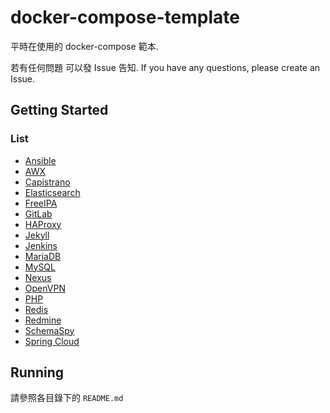 # docker-compose-template

平時在使用的 docker-compose 範本.

若有任何問題 可以發 Issue 告知. If you have any questions, please create an Issue.

## Getting Started

### List

* [Ansible]
* [AWX]
* [Capistrano]
* [Elasticsearch]
* [FreeIPA]
* [GitLab]
* [HAProxy]
* [Jekyll]
* [Jenkins]
* [MariaDB]
* [MySQL]
* [Nexus]
* [OpenVPN]
* [PHP]
* [Redis]
* [Redmine]
* [SchemaSpy]
* [Spring Cloud]

## Running

請參照各目錄下的 `README.md`

[Ansible]: ./ansible/README.md
[AWX]: ./awx/README.md
[Capistrano]: ./capistrano/README.md
[Elasticsearch]: ./elasticsearch/README.md
[FreeIPA]: ./freeipa/README.md
[GitLab]: ./gitlab/README.md
[HAProxy]: ./haproxy/README.md
[Jekyll]: ./jekyll/README.md
[Jenkins]: ./jenkins/README.md
[MariaDB]: ./mariadb/README.md
[MySQL]: ./mysql/README.md
[Nexus]: ./nexus/README.md
[OpenVPN]: ./openvpn/README.md
[PHP]: ./php/README.md
[Redis]: ./redis/README.md
[Redmine]: ./redmine/README.md
[SchemaSpy]: ./schemaspy/README.md
[Spring Cloud]: ./springCloud/README.md

[Ansible office]: https://www.ansible.com/
[AWX office]: https://github.com/ansible/awx
[Capistrano]: https://capistranorb.com/
[Elasticsearch office]: https://www.elastic.co/elasticsearch/
[FreeIPA office]: https://www.freeipa.org/
[GitLab office]: https://about.gitlab.com/
[HAProxy office]: http://www.haproxy.org/
[Jekyll office]: https://jekyllrb.com/
[Jenkins office]: https://www.jenkins.io/
[MariaDB office]: https://mariadb.org/
[MySQL office]: https://www.mysql.com/
[Nexus office]: https://www.sonatype.com/products/repository-pro
[OpenVPN office]: https://openvpn.net/
[PHP office]: https://www.php.net/
[Redis office]: https://redis.io/
[Redmine office]: https://www.redmine.org/
[SchemaSpy office]: http://schemaspy.org/
[Spring Cloud office]: https://spring.io/projects/spring-cloud
